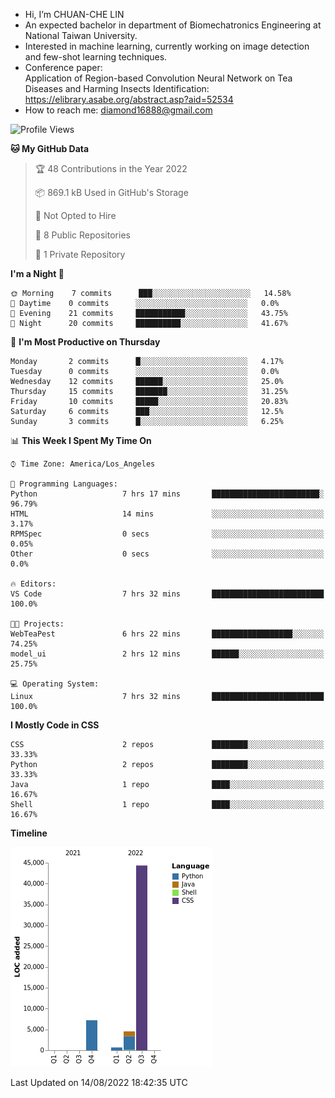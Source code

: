 - Hi, I’m CHUAN-CHE LIN
- An expected bachelor in department of Biomechatronics Engineering at National Taiwan University.
- Interested in machine learning, currently working on image detection and few-shot learning techniques.
- Conference paper:  
  Application of Region-based Convolution Neural Network on Tea Diseases and Harming Insects Identification: https://elibrary.asabe.org/abstract.asp?aid=52534
- How to reach me: diamond16888@gmail.com
<!--START_SECTION:waka-->
![Profile Views](http://img.shields.io/badge/Profile%20Views-136-blue)

**🐱 My GitHub Data** 

> 🏆 48 Contributions in the Year 2022
 > 
> 📦 869.1 kB Used in GitHub's Storage 
 > 
> 🚫 Not Opted to Hire
 > 
> 📜 8 Public Repositories 
 > 
> 🔑 1 Private Repository 
 > 
**I'm a Night 🦉** 

```text
🌞 Morning    7 commits      ███░░░░░░░░░░░░░░░░░░░░░░   14.58% 
🌆 Daytime    0 commits      ░░░░░░░░░░░░░░░░░░░░░░░░░   0.0% 
🌃 Evening    21 commits     ███████████░░░░░░░░░░░░░░   43.75% 
🌙 Night      20 commits     ██████████░░░░░░░░░░░░░░░   41.67%

```
📅 **I'm Most Productive on Thursday** 

```text
Monday       2 commits      █░░░░░░░░░░░░░░░░░░░░░░░░   4.17% 
Tuesday      0 commits      ░░░░░░░░░░░░░░░░░░░░░░░░░   0.0% 
Wednesday    12 commits     ██████░░░░░░░░░░░░░░░░░░░   25.0% 
Thursday     15 commits     ███████░░░░░░░░░░░░░░░░░░   31.25% 
Friday       10 commits     █████░░░░░░░░░░░░░░░░░░░░   20.83% 
Saturday     6 commits      ███░░░░░░░░░░░░░░░░░░░░░░   12.5% 
Sunday       3 commits      █░░░░░░░░░░░░░░░░░░░░░░░░   6.25%

```


📊 **This Week I Spent My Time On** 

```text
⌚︎ Time Zone: America/Los_Angeles

💬 Programming Languages: 
Python                   7 hrs 17 mins       ████████████████████████░   96.79% 
HTML                     14 mins             ░░░░░░░░░░░░░░░░░░░░░░░░░   3.17% 
RPMSpec                  0 secs              ░░░░░░░░░░░░░░░░░░░░░░░░░   0.05% 
Other                    0 secs              ░░░░░░░░░░░░░░░░░░░░░░░░░   0.0%

🔥 Editors: 
VS Code                  7 hrs 32 mins       █████████████████████████   100.0%

🐱‍💻 Projects: 
WebTeaPest               6 hrs 22 mins       ██████████████████░░░░░░░   74.25% 
model_ui                 2 hrs 12 mins       ██████░░░░░░░░░░░░░░░░░░░   25.75%

💻 Operating System: 
Linux                    7 hrs 32 mins       █████████████████████████   100.0%

```

**I Mostly Code in CSS** 

```text
CSS                      2 repos             ████████░░░░░░░░░░░░░░░░░   33.33% 
Python                   2 repos             ████████░░░░░░░░░░░░░░░░░   33.33% 
Java                     1 repo              ████░░░░░░░░░░░░░░░░░░░░░   16.67% 
Shell                    1 repo              ████░░░░░░░░░░░░░░░░░░░░░   16.67%

```


**Timeline**

![Chart not found](https://raw.githubusercontent.com/ChuanCheLin/ChuanCheLin/main/charts/bar_graph.png) 


 Last Updated on 14/08/2022 18:42:35 UTC
<!--END_SECTION:waka-->

<!--
**ChuanCheLin/ChuanCheLin** is a ✨ _special_ ✨ repository because its `README.md` (this file) appears on your GitHub profile.

Here are some ideas to get you started:

- 🔭 I’m currently working on ...
- 🌱 I’m currently learning ...
- 👯 I’m looking to collaborate on ...
- 🤔 I’m looking for help with ...
- 💬 Ask me about ...
- 📫 How to reach me: ...
- 😄 Pronouns: ...
- ⚡ Fun fact: ...
-->
